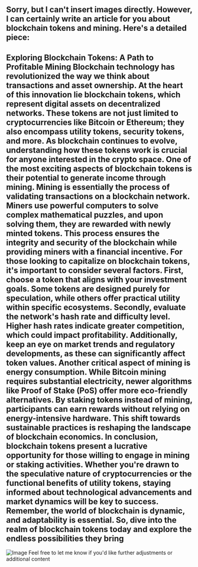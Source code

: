 Sorry, but I can't insert images directly. However, I can certainly write an article for you about blockchain tokens and mining. Here's a detailed piece:
---
**Exploring Blockchain Tokens: A Path to Profitable Mining**
Blockchain technology has revolutionized the way we think about transactions and asset ownership. At the heart of this innovation lie blockchain tokens, which represent digital assets on decentralized networks. These tokens are not just limited to cryptocurrencies like Bitcoin or Ethereum; they also encompass utility tokens, security tokens, and more. As blockchain continues to evolve, understanding how these tokens work is crucial for anyone interested in the crypto space.
One of the most exciting aspects of blockchain tokens is their potential to generate income through mining. Mining is essentially the process of validating transactions on a blockchain network. Miners use powerful computers to solve complex mathematical puzzles, and upon solving them, they are rewarded with newly minted tokens. This process ensures the integrity and security of the blockchain while providing miners with a financial incentive.
For those looking to capitalize on blockchain tokens, it's important to consider several factors. First, choose a token that aligns with your investment goals. Some tokens are designed purely for speculation, while others offer practical utility within specific ecosystems. Secondly, evaluate the network's hash rate and difficulty level. Higher hash rates indicate greater competition, which could impact profitability. Additionally, keep an eye on market trends and regulatory developments, as these can significantly affect token values.
Another critical aspect of mining is energy consumption. While Bitcoin mining requires substantial electricity, newer algorithms like Proof of Stake (PoS) offer more eco-friendly alternatives. By staking tokens instead of mining, participants can earn rewards without relying on energy-intensive hardware. This shift towards sustainable practices is reshaping the landscape of blockchain economics.
In conclusion, blockchain tokens present a lucrative opportunity for those willing to engage in mining or staking activities. Whether you're drawn to the speculative nature of cryptocurrencies or the functional benefits of utility tokens, staying informed about technological advancements and market dynamics will be key to success. Remember, the world of blockchain is dynamic, and adaptability is essential. So, dive into the realm of blockchain tokens today and explore the endless possibilities they bring
---

![Image](https://github.com/user-attachments/assets/d7419ec9-dc67-403f-bf28-8faea5f1f74f)
Feel free to let me know if you'd like further adjustments or additional content
